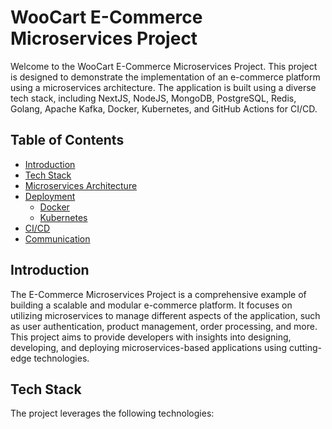 # WooCart E-Commerce Microservices Project

Welcome to the WooCart E-Commerce Microservices Project. This project is designed to demonstrate the implementation of an e-commerce platform using a microservices architecture. The application is built using a diverse tech stack, including NextJS, NodeJS, MongoDB, PostgreSQL, Redis, Golang, Apache Kafka, Docker, Kubernetes, and GitHub Actions for CI/CD.

## Table of Contents

- [Introduction](#introduction)
- [Tech Stack](#tech-stack)
- [Microservices Architecture](#microservices-architecture)
- [Deployment](#deployment)
  - [Docker](#docker)
  - [Kubernetes](#kubernetes)
- [CI/CD](#cicd)
- [Communication](#communication)

## Introduction

The E-Commerce Microservices Project is a comprehensive example of building a scalable and modular e-commerce platform. It focuses on utilizing microservices to manage different aspects of the application, such as user authentication, product management, order processing, and more. This project aims to provide developers with insights into designing, developing, and deploying microservices-based applications using cutting-edge technologies.

## Tech Stack

The project leverages the following technologies:

- **NodeJS**: JavaScript runtime for server-side scripting.
- **Golang**: Backend programming language for microservices.
- **NextJS**: Frontend framework for building user interfaces.
- **MongoDB**: NoSQL database for flexible and scalable data storage.
- **PostgreSQL**: Relational database for structured data storage.
- **Redis**: In-memory data store for caching and session management.
- **Apache**: Kafka: Distributed event streaming platform for communication.
- **TypeScript**: Typescript for more bug free code.
- **Docker**: Containerization platform for packaging applications.
- **Kubernetes**: Container orchestration for managing deployment and scaling.
- **GitHub Actions**: CI/CD workflow automation.

## Microservices Architecture

The project embraces a microservices architecture, where specialized services handle distinct functionalities. Notable microservices include:

- **Authentication Service**: Manages user registration, login, and authentication.
- **Product Service**: Handles product catalog management and details.
- **Order Service**: Deals with order creation, payment, and fulfillment.

And there's more...

Microservices communicate through APIs and events, facilitated by Apache Kafka.

## Deployment

### Docker

You can containerize the application using Docker. Dockerfiles for each microservice are located within their respective directories. Docker Compose can be employed to manage and orchestrate the containers.

### Kubernetes

For production-grade deployment, Kubernetes is recommended. Kubernetes manifests for each microservice can be found in the `k8s` directory. Utilize the command `kubectl apply -f` to deploy these manifests.

## Continuous Integration and Continuous Deployment (CI/CD)

GitHub Actions automates CI/CD. Upon pushing code to the repository, predefined workflows will build, test, and deploy the application to your Kubernetes cluster.

## Communication

If you have queries or require assistance, don't hesitate to reach out to our community:

- Join me on LinkedIn [LinkedIn](https://www.linkedin.com/in/majumdarsourav/)
